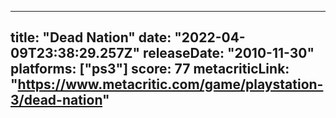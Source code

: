 
---
title: "Dead Nation"
date: "2022-04-09T23:38:29.257Z"
releaseDate: "2010-11-30"
platforms: ["ps3"]
score: 77
metacriticLink: "https://www.metacritic.com/game/playstation-3/dead-nation"
---
